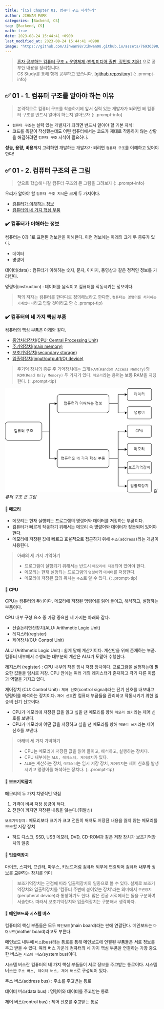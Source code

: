 ```yaml
---
title: "[CS] Chapter 01. 컴퓨터 구조 시작하기"
author: JIHWAN PARK
categories: [Backend, CS]
tag: [Backend, CS]
math: true
date: 2023-08-24 15:44:41 +0900
last_modified_at: 2023-08-24 15:44:41 +0900
image: "https://github.com/Jihwan98/Jihwan98.github.io/assets/76936390/4e190150-96b0-438d-b2f2-35cff7fa4ea7"
---
```


> [혼자 공부하는 컴퓨터 구조 + 운영체제 (한빛미디어 출판, 강민철 지음)](https://www.hanbit.co.kr/store/books/look.php?p_code=B9177037040) 으로 공부한 내용을 정리합니다.<br>
> CS Study를 통해 함께 공부하고 있습니다. [[github repository]](https://github.com/aivle33-dev-study/cs-study)
> {: .prompt-info}

## ✅ 01 - 1. 컴퓨터 구조를 알아야 하는 이유

> 본격적으로 컴퓨터 구조를 학습하기에 앞서 실력 있는 개발자가 되려면 왜 컴퓨터 구조를 반드시 알아야 하는지 알아보자
> {: .prompt-info}

- `컴퓨터 구조`는 실력 있는 개발자가 되려면 반드시 알아야 할 기본 지식!
- 코드를 똑같이 작성했는데도 어떤 컴퓨터에서는 코드가 제대로 작동하지 않는 상황을 해결하려면 `컴퓨터 구조` 지식이 필요하다.

**성능, 용량, 비용**까지 고려하면 개발하는 개발자가 되려면 `컴퓨터 구조`를 이해하고 있어야 한다!

## ✅ 01 - 2. 컴퓨터 구조의 큰 그림

> 앞으로 학습해 나갈 컴퓨터 구조의 큰 그림을 그려보자
> {: .prompt-info}

우리가 알아야 할 `컴퓨터 구조 지식`은 크게 두 가지이다.

- [컴퓨터가 이해하는 정보](#%EF%B8%8F-컴퓨터가-이해하는-정보)
- [컴퓨터의 네 가지 핵심 부품](#%EF%B8%8F-컴퓨터의-네-가지-핵심-부품)

### ✔️ 컴퓨터가 이해하는 정보

컴퓨터는 0과 1로 표현된 정보만을 이해한다. 이런 정보에는 아래의 크게 두 종류가 있다.

- 데이터
- 명령어

데이터(data)
: 컴퓨터가 이해하는 숫자, 문자, 이미지, 동영상과 같은 정적인 정보를 가리킨다.

명령어(instruction)
: 데이터를 움직이고 컴퓨터를 작동시키는 정보이다.

> 책의 저자는 컴퓨터를 한마디로 정의해보라고 한다면, `컴퓨터는 명령어를 처리하는 기계입니다`라고 답할 것이라고 함
> {: .prompt-tip}

### ✔️ 컴퓨터의 네 가지 핵심 부품

컴퓨터의 핵심 부품은 아래와 같다.

- [중앙처리장치(CPU: Central Processing Unit)](#-cpu)
- [주기억장치(main memory)](#-메모리)
- [보조기억장치(secondary storage)](#-보조기억장치)
- [입출력장치(input/output(I/O) device)](#-입출력장치)

> 주기억 장치의 종류
> 주 기억장치에는 크게 `RAM(Random Access Memory)`와 `ROM(Read Only Memory)` 두 가지가 있다.
> `메모리`라는 용어는 보통 RAM을 지칭한다.
> {: .prompt-tip}

![image](assets/posts/컴퓨터%20구조%20큰%20그림.png)
_컴퓨터 구조 큰 그림_

#### 🔎 메모리

- 메모리는 현재 실행되는 프로그램의 명령어와 데이터를 저장하는 부품이다.
- 컴퓨터가 빠르게 작동하기 위해서는 메모리 속 명령어와 데이터가 정돈되어 있어야 한다.
- 메모리에 저장된 값에 빠르고 효율적으로 접근하기 위해 `주소(address)`라는 개념이 사용된다.

> 아래의 세 가지 기억하기
>
> - 프로그램이 실행되기 위해서는 반드시 `메모리에 저장`되어 있어야 한다.
> - 메모리는 현재 실행되는 프로그램의 `명령어`와 `데이터`를 저장한다.
> - 메모리에 저장된 값의 위치는 `주소`로 알 수 있다.
>   {: .prompt-tip}

#### 🔎 CPU

CPU는 컴퓨터의 두뇌이다. 메모리에 저장된 명령어를 읽어 들이고, 해석하고, 실행하는 부품이다.

CPU 내부 구성 요소 중 가장 중요한 세 가지는 아래와 같다.

- 산술논리연산장치(ALU: Arithmetic Logic Unit)
- 레지스터(register)
- 제어장치(CU: Control Unit)

ALU (Arithmetic Logic Unit)
: 쉽게 말해 계산기이다. 계산만을 위해 존재하는 부품. 컴퓨터 내부에서 수행되는 대부분의 계산은 ALU가 도맡아 수행한다.

레지스터 (register)
: CPU 내부의 작은 임시 저장 장치이다. 프로그램을 실행하는데 필요한 값들을 임시로 저장. CPU 안에는 여러 개의 레지스터가 존재하고 각기 다른 이름과 역할을 가지고 있다.

제어장치 (CU: Control Unit)
: `제어 신호`(control signal)라는 전기 신호를 내보내고 명령어를 해석하는 장치이다. `제어 신호`란 컴퓨터 부품들을 관리하고 작동시키기 위한 일종의 전기 신호이다.

- CPU가 메모리에 저장된 값을 읽고 싶을 땐 메모리를 향해 `메모리 읽기`라는 제어 신호를 보낸다.
- CPU가 메모리에 어떤 값을 저장하고 싶을 땐 메모리를 향해 `메모리 쓰기`라는 제어 신호를 보낸다.

> 아래의 세 가지 기억하기
>
> - CPU는 메모리에 저장된 값을 읽어 들이고, 해석하고, 실행하는 장치다.
> - CPU 내부에는 `ALU, 레지스터, 제어장치`가 있다.
> - `ALU`는 계산하는 장치, `레지스터`는 임시 저장 장치, `제어장치`는 제어 신호를 발생시키고 명령어를 해석하는 장치다.
>   {: .prompt-tip}

#### 🔎 보조기억장치

메모리의 두 가지 치명적인 약점

1. 가격이 비싸 저장 용량이 적다.
2. 전원이 꺼지면 저장된 내용을 잃는다.(휘발성)

`보조기억장치` : 메모리보다 크기가 크고 전원이 꺼져도 저장된 내용을 잃지 않는 메모리를 보조할 저장 장치

- 하드 디스크, SSD, USB 메모리, DVD, CD-ROM과 같은 저장 장치가 보조기억장치의 일종

#### 🔎 입출력장치

마이크, 스피커, 프린터, 마우스, 키보드처럼 컴퓨터 외부에 연결되어 컴퓨터 내부와 정보를 교환하는 장치를 의미

> 보조기억장치는 관점에 따라 입출력장치의 일종으로 볼 수 있다. 실제로 보조기억장치와 입출력장치를 '컴퓨터 주변에 붙어있는 장치'라는 의미에서 `주변장치`(peripheral device)라 통칭하기도 한다.
> 많은 전공 서적에서는 둘을 구분하여 서술한다. 따라서 보조기억장치와 입출력장치는 구분해서 생각하자.

#### 🔎 메인보드와 시스템 버스

컴퓨터의 핵심 부품들은 모두 `메인보드`(main board)라는 판에 연결된다. 메인보드는 `마더보드`(mother board)라고도 부른다.

메인보드 내부에 `버스`(bus)라는 통로를 통해 메인보드에 연결된 부품들은 서로 정보를 주고 받을 수 있다. 여러 버스 가운데 컴퓨터의 네 가지 핵심 부품을 연결하는 가장 중요한 버스는 `시스템 버스`(system bus)이다.

시스템 버스란 컴퓨터의 네 가지 핵심 부품들이 서로 정보를 주고받는 통로이다. 시스템 버스는 `주소 버스, 데이터 버스, 제어 버스`로 구성되어 있다.

주소 버스(address bus)
: 주소를 주고받는 통로

데이터 버스(data bus)
: 명령어와 데이터를 주고받는 통로

제어 버스(control bus)
: 제어 신호를 주고받는 통로
